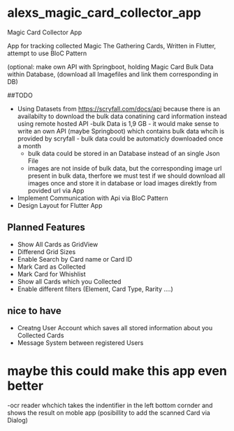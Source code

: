 # alexs_magic_card_collector_app

Magic Card Collector App


App for tracking collected Magic The Gathering Cards, Written in Flutter, attempt to use BloC Pattern

(optional: make own API with Springboot, holding Magic Card Bulk Data within Database, (download all Imagefiles and link them corresponding in DB)


##TODO

- Using Datasets from  https://scryfall.com/docs/api because there is an availabilty to download the bulk data conatining card information instead using remote hosted API
    -bulk Data is 1,9 GB - it would make sense to write an own API (maybe Springboot) which contains bulk data whcih is provided by scryfall - bulk data could be automaticly downloaded once a month
    - bulk data could be stored in an Database instead of an single Json File
    - images are not inside of bulk data, but the corresponding image url present in bulk data, therfore we must test if we should download all images once and store it in database or load images direktly from povided url via App
- Implement Communication with Api via BloC Pattern
- Design Layout for Flutter App

## Planned Features

- Show All Cards as GridView
- Differend Grid Sizes
- Enable Search by Card name or Card ID
- Mark Card as Collected
- Mark Card for Whishlist
- Show all Cards which you Collected
- Enable different filters (Element, Card Type, Rarity ....)

## nice to have

- Creatng User Account which saves all stored information about you Collected Cards
- Message System between registered Users


# maybe this could make this app even better

-ocr reader whchich takes the indentifier in the left bottom cornder and shows the result on moble app (posibillity to add the scanned Card via Dialog)
